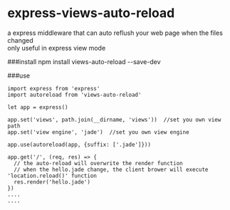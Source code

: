 # express-views-auto-reload
a express middleware that can auto reflush your web page when the files changed    
only useful in express view mode


###install
npm install views-auto-reload --save-dev 

###use 
```
import express from 'express'
import autoreload from 'views-auto-reload'

let app = express()

app.set('views', path.join(__dirname, 'views'))  //set you own view path
app.set('view engine', 'jade')  //set you own view engine

app.use(autoreload(app, {suffix: ['.jade']}))

app.get('/', (req, res) => {
  // the auto-reload will overwrite the render function
  // when the hello.jade change, the client brower will execute 'location.reload()' function
  res.render('hello.jade') 
})
....
....
```
